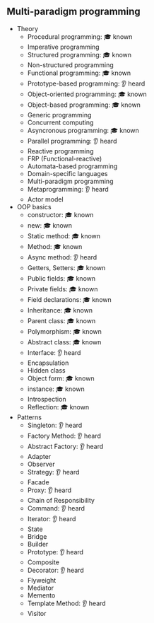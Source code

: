 ## Multi-paradigm programming

- Theory
  - Procedural programming: 🎓 known
  - Imperative programming
  - Structured programming: 🎓 known
  - Non-structured programming
  - Functional programming: 🎓 known
  - Prototype-based programming: 👂 heard
  - Object-oriented programming: 🎓 known
  - Object-based programming: 🎓 known
  - Generic programming
  - Concurrent computing
  - Asyncronous programming: 🎓 known
  - Parallel programming: 👂 heard
  - Reactive programming
  - FRP (Functional-reactive)
  - Automata-based programming
  - Domain-specific languages
  - Multi-paradigm programming
  - Metaprogramming: 👂 heard
  - Actor model
- OOP basics
  - constructor: 🎓 known
  - new: 🎓 known
  - Static method: 🎓 known
  - Method: 🎓 known
  - Async method: 👂 heard
  - Getters, Setters: 🎓 known
  - Public fields: 🎓 known
  - Private fields: 🎓 known
  - Field declarations: 🎓 known
  - Inheritance: 🎓 known
  - Parent class: 🎓 known
  - Polymorphism: 🎓 known
  - Abstract class: 🎓 known
  - Interface: 👂 heard
  - Encapsulation
  - Hidden class
  - Object form: 🎓 known
  - instance: 🎓 known
  - Introspection
  - Reflection: 🎓 known
- Patterns
  - Singleton: 👂 heard
  - Factory Method: 👂 heard
  - Abstract Factory: 👂 heard
  - Adapter
  - Observer
  - Strategy: 👂 heard
  - Facade
  - Proxy: 👂 heard
  - Chain of Responsibility
  - Command: 👂 heard
  - Iterator: 👂 heard
  - State
  - Bridge
  - Builder
  - Prototype: 👂 heard
  - Composite
  - Decorator: 👂 heard
  - Flyweight
  - Mediator
  - Memento
  - Template Method: 👂 heard
  - Visitor
